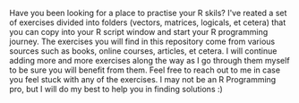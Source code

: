Have you been looking for a place to practise your R skils? I've reated a set of exercises divided into folders (vectors, matrices, logicals, et cetera) that you can copy into your R script window and start your R programming journey. The exercises you will find in this repository come from various sources such as books, online courses, articles, et cetera. I will continue adding more and more exercises along the way as I go through them myself to be sure you will benefit from them. Feel free to reach out to me in case you feel stuck with any of the exercises. I may not be an R Programming pro, but I will do my best to help you in finding solutions :) 
